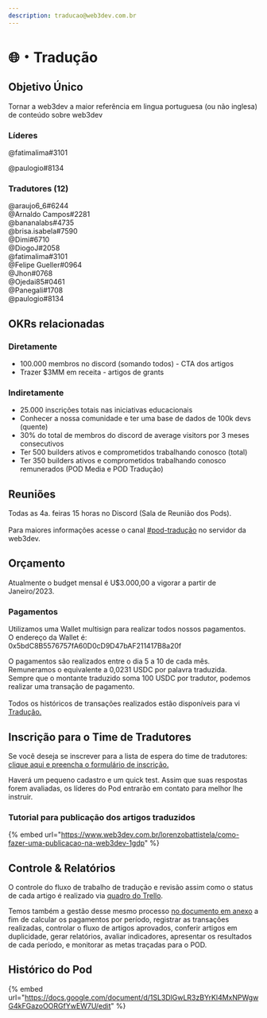 ```yaml
---
description: traducao@web3dev.com.br
---
```


# 🌐・Tradução

## Objetivo Único

Tornar a web3dev a maior referência em lingua portuguesa (ou não inglesa) de conteúdo sobre web3dev

### Líderes

@fatimalima#3101

@paulogio#8134

### Tradutores (12)

@araujo6\_6#6244\
@Arnaldo Campos#2281\
@bananalabs#4735\
@brisa.isabela#7590\
@Dimi#6710\
@DiogoJ#2058\
@fatimalima#3101\
@Felipe Gueller#0964\
@Jhon#0768\
@Ojedai85#0461\
@Panegali#1708\
@paulogio#8134

## OKRs relacionadas

### Diretamente

* 100.000 membros no discord (somando todos) - CTA dos artigos
* Trazer $3MM em receita - artigos de grants

### Indiretamente

* 25.000 inscrições totais nas iniciativas educacionais
* Conhecer a nossa comunidade e ter uma base de dados de 100k devs (quente)
* 30% do total de membros do discord de average visitors por 3 meses consecutivos
* Ter 500 builders ativos e comprometidos trabalhando conosco (total)
* Ter 350 builders ativos e comprometidos trabalhando conosco remunerados (POD Media e POD Tradução)

## Reuniões

Todas as 4a. feiras 15 horas no Discord (Sala de Reunião dos Pods).\
\
Para maiores informações acesse o canal [#pod-tradução](https://discord.gg/Gp9Ha4DQQJ) no servidor da web3dev.

## Orçamento

Atualmente o budget mensal é U$3.000,00 a vigorar a partir de Janeiro/2023.

### Pagamentos

Utilizamos uma Wallet multisign para realizar todos nossos pagamentos.\
O endereço da Wallet é: 0x5bdC8B5576757fA60D0cD9D47bAF211417B8a20f

O pagamentos são realizados entre o dia 5 a 10 de cada mês.\
Remuneramos o equivalente a 0,0231 USDC por palavra traduzida.\
Sempre que o montante traduzido soma 100 USDC por tradutor, podemos realizar uma transação de pagamento.\
\
Todos os históricos de transações realizados estão disponíveis para vi[ Tradução.](https://gnosis-safe.io/app/matic:0x5bdC8B5576757fA60D0cD9D47bAF211417B8a20f/transactions/history)

## Inscrição para o Time de Tradutores

Se você deseja se inscrever para a lista de espera do time de tradutores: [clique aqui e preencha o formulário de inscrição.](https://docs.google.com/forms/d/e/1FAIpQLSd5k719FWqzMGPx8DZSy4I5U6FEcRzN7l9--x1cq6hYnFJ8gQ/viewform)&#x20;

Haverá um pequeno cadastro e um quick test. Assim que suas respostas forem avaliadas, os líderes do Pod entrarão em contato para melhor lhe instruir.

### Tutorial para publicação dos artigos traduzidos

{% embed url="https://www.web3dev.com.br/lorenzobattistela/como-fazer-uma-publicacao-na-web3dev-1gdp" %}

## Controle & Relatórios

O controle do fluxo de trabalho de tradução e revisão assim como o status de cada artigo é realizado via [quadro do Trello](https://trello.com/b/trhPXGV5/translations).

Temos também a gestão desse mesmo processo [no documento em anexo](https://docs.google.com/spreadsheets/d/1bOpQc8de6phDiuTxVfqiRw8l2-SYSz7lyXU8ZiY8im8/edit?usp=sharing) a fim de calcular os pagamentos por período, registrar as transações realizadas, controlar o fluxo de artigos aprovados, conferir artigos em duplicidade, gerar relatórios, avaliar indicadores, apresentar os resultados de cada período, e monitorar as metas traçadas para o POD.

## Histórico do Pod

{% embed url="https://docs.google.com/document/d/1SL3DlGwLR3zBYrKl4MxNPWgwG4kFGazoOORGfYwEW7U/edit" %}
